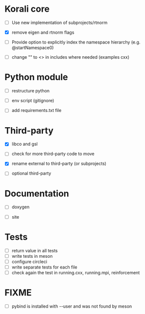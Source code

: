 # Korali core

* [ ] Use new implementation of subprojects/rtnorm
* [X] remove eigen and rtnorm flags
* [ ] Provide option to explicitly index the namespace hierarchy (e.g.
  @startNamespace0)
* [ ] change "" to <> in includes where needed (examples cxx)


# Python module

* [ ] restructure python
* [ ] env script (gitignore)
* [ ] add requirements.txt file


# Third-party

* [X] libco and gsl
* [ ] check for more third-party code to move
* [X] rename external to third-party (or subprojects)
* [ ] optional third-party


# Documentation

* [ ] doxygen
* [ ] site


# Tests

* [ ] return value in all tests
* [ ] write tests in meson
* [ ] configure circleci
* [ ] write separate tests for each file
* [ ] check again the test in running.cxx, running.mpi, reinforcement

# FIXME

* [ ] pybind is installed with --user and was not found by meson

